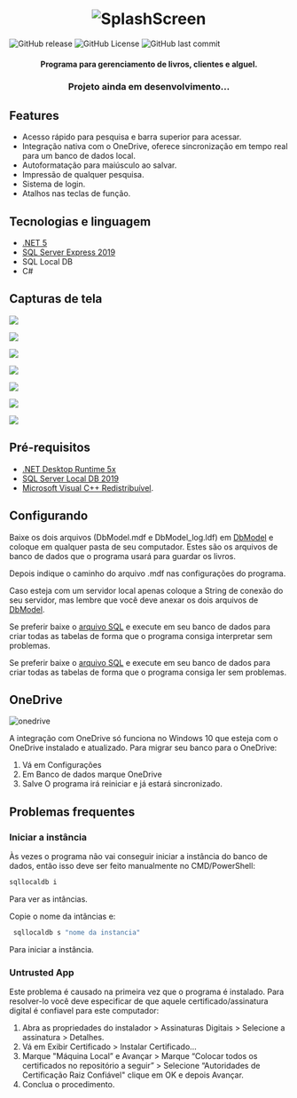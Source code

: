 <h1 align="center">
  <img alt="SplashScreen" src="https://github.com/LuanRoger/ProjectBook/blob/master/ProjectBook/assets/screenshots/PrintSplashScreen.png"/>
</h1>

<p>
<img alt="GitHub release" src="https://img.shields.io/github/v/release/LuanRoger/ProjectBook?include_prereleases">
<img alt="GitHub License" src="https://img.shields.io/github/license/LuanRoger/ProjectBook">
<img alt="GitHub last commit" src="https://img.shields.io/github/last-commit/LuanRoger/ProjectBook">
</p>

<h4 align="center"> Programa para gerenciamento de livros, clientes e alguel.</h4>
<h3 align="center">Projeto ainda em desenvolvimento...</h3>

## Features
* Acesso rápido para pesquisa e barra superior para acessar.
* Integração nativa com o OneDrive, oferece sincronização em tempo real para um banco de dados local.
* Autoformatação para maiúsculo ao salvar.
* Impressão de qualquer pesquisa.
* Sistema de login.
* Atalhos nas teclas de função.

## Tecnologias e linguagem
- [.NET 5](https://dotnet.microsoft.com)
- [SQL Server Express 2019](https://www.microsoft.com/pt-br/sql-server)
- SQL Local DB
- C#
## Capturas de tela
![](https://github.com/LuanRoger/ProjectBook/blob/master/ProjectBook/assets/screenshots/PrintInicio.png)

![](https://github.com/LuanRoger/ProjectBook/blob/master/ProjectBook/assets/screenshots/PrintLogin.png?raw=true)

![](https://github.com/LuanRoger/ProjectBook/blob/master/ProjectBook/assets/screenshots/PrintNovoLivro.png)

![](https://github.com/LuanRoger/ProjectBook/blob/master/ProjectBook/assets/screenshots/PrintNovoCliente.png)

![](https://github.com/LuanRoger/ProjectBook/blob/master/ProjectBook/assets/screenshots/PrintNovoAluguel.png)

![](https://github.com/LuanRoger/ProjectBook/blob/master/ProjectBook/assets/screenshots/PrintConfiguracoes.png)

![](https://github.com/LuanRoger/ProjectBook/blob/master/ProjectBook/assets/screenshots/PrintPesquisaRapida.png)

## Pré-requisitos
- [.NET Desktop Runtime 5x](https://dotnet.microsoft.com/download/dotnet/5.0)
- [SQL Server Local DB 2019](https://download.microsoft.com/download/7/c/1/7c14e92e-bdcb-4f89-b7cf-93543e7112d1/SqlLocalDB.msi)
- [Microsoft Visual C++ Redistribuível](https://support.microsoft.com/pt-br/topic/os-downloads-do-visual-c-mais-recentes-com-suporte-2647da03-1eea-4433-9aff-95f26a218cc0).

## Configurando
Baixe os dois arquivos (DbModel.mdf e DbModel_log.ldf) em [DbModel](./DbModel) e coloque em qualquer pasta de seu computador.
Estes são os arquivos de banco de dados que o programa usará para guardar os livros.

Depois indique o caminho do arquivo .mdf nas configurações do programa.

Caso esteja com um servidor local apenas coloque a String de conexão do seu servidor, 
mas lembre que você deve anexar os dois arquivos de [DbModel](./DbModel).

Se preferir baixe o [arquivo SQL](./DbModel/ModeloSQL.sql) e execute em seu banco de dados para criar todas as tabelas de forma que o programa consiga interpretar sem problemas.

Se preferir baixe o [arquivo SQL](./DbModel/ModeloSQL.sql) e execute em seu banco de dados para criar todas as tabelas de forma que o programa consiga ler sem problemas.

## OneDrive
<p>
<img alt="onedrive" src="https://img.shields.io/badge/sync-onedrive-blue">
</p>
A integração com OneDrive só funciona no Windows 10 que esteja com o OneDrive instalado e atualizado.
Para migrar seu banco para o OneDrive:

1. Vá em Configurações
2. Em Banco de dados marque OneDrive
3. Salve
O programa irá reiniciar e já estará sincronizado.

## Problemas frequentes
### Iniciar a instância
Às vezes o programa não vai conseguir iniciar a instância do banco de dados, então isso deve ser feito manualmente no CMD/PowerShell:
~~~powershell
sqllocaldb i
~~~
Para ver as intâncias.

Copie o nome da intâncias e:
~~~powershell
 sqllocaldb s "nome da instancia"
~~~
Para iniciar a instância.

### Untrusted App
Este problema é causado na primeira vez que o programa é instalado.
Para resolver-lo você deve especificar de que aquele certificado/assinatura digital é confiavel para este computador:

1. Abra as propriedades do instalador > Assinaturas Digitais > Selecione a assinatura > Detalhes.
2. Vá em Exibir Certificado > Instalar Certificado…
3. Marque "Máquina Local” e Avançar > Marque “Colocar todos os certificados no repositório a seguir” > Selecione “Autoridades de Certificação Raiz Confiável" clique em OK e depois Avançar.
4. Conclua o procedimento.
